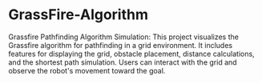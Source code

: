 # GrassFire-Algorithm
Grassfire Pathfinding Algorithm Simulation: This project visualizes the Grassfire algorithm for pathfinding in a grid environment. It includes features for displaying the grid, obstacle placement, distance calculations, and the shortest path simulation. Users can interact with the grid and observe the robot's movement toward the goal.
